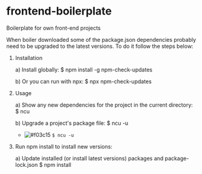 # frontend-boilerplate

Boilerplate for own front-end projects

When boiler downloaded some of the package.json dependencies probably need to be upgraded to the latest versions.
To do it follow the steps below:

1. Installation

   a) Install globally:
   $ npm install -g npm-check-updates

   b) Or you can run with npx:
   $ npx npm-check-updates

2. Usage

   a) Show any new dependencies for the project in the current directory:
   $ ncu

   b) Upgrade a project's package file:
   $ ncu -u

   -  ![#f03c15](https://via.placeholder.com/15/f03c15/000000?text=+) `$ ncu -u`

3. Run npm install to install new versions:

   a) Update installed (or install latest versions) packages and package-lock.json
   $ npm install
